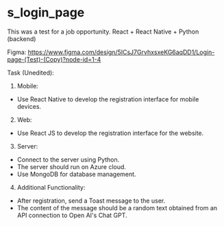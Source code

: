   # s_login_page
This was a test for a job opportunity. React + React Native + Python (backend)

Figma:
https://www.figma.com/design/5ICsJ7GrvhxsxeKG6aqDD1/Login-page-(Test)-(Copy)?node-id=1-4

Task (Unedited):

1. Mobile:
  -  Use React Native to develop the registration interface for mobile devices.
2. Web:
  - Use React JS to develop the registration interface for the website.
3. Server:
  - Connect to the server using Python.
  - The server should run on Azure cloud.
  - Use MongoDB for database management.
4. Additional Functionality:
  - After registration, send a Toast message to the user.
  - The content of the message should be a random text obtained from an API connection to Open AI's Chat GPT.
